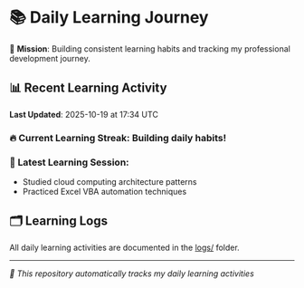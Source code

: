 # 📚 Daily Learning Journey

🎯 **Mission**: Building consistent learning habits and tracking my professional development journey.

## 📊 Recent Learning Activity

**Last Updated**: 2025-10-19 at 17:34 UTC

### 🔥 Current Learning Streak: Building daily habits!

### 📝 Latest Learning Session:
- Studied cloud computing architecture patterns
- Practiced Excel VBA automation techniques

## 🗂️ Learning Logs

All daily learning activities are documented in the [logs/](./logs/) folder.

---
*🤖 This repository automatically tracks my daily learning activities*
